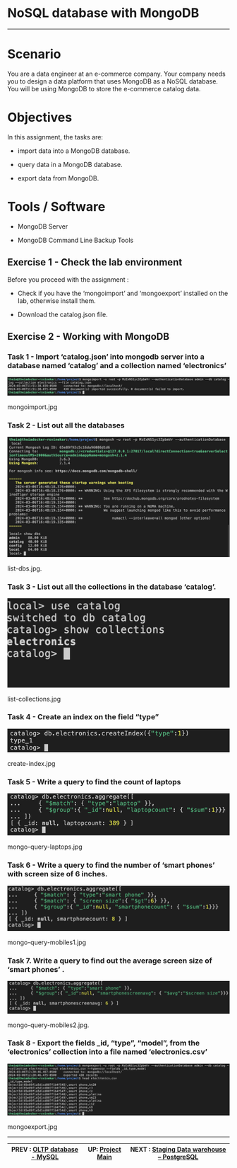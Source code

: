 # NoSQL database with MongoDB

---
# Scenario

You are a data engineer at an e-commerce company. Your company needs you to design a data platform that uses MongoDB as a NoSQL database. You will be using MongoDB to store the e-commerce catalog data.

# Objectives

In this assignment, the tasks are:

-   import data into a MongoDB database.

-   query data in a MongoDB database.

-   export data from MongoDB.

# Tools / Software

-   MongoDB Server

-   MongoDB Command Line Backup Tools

## Exercise 1 - Check the lab environment

Before you proceed with the assignment :

-   Check if you have the ‘mongoimport’ and ‘mongoexport’ installed on the lab, otherwise install them.

-   Download the catalog.json file.

## Exercise 2 - Working with MongoDB

### Task 1 - Import ‘catalog.json’ into mongodb server into a database named ‘catalog’ and a collection named ‘electronics’

![MongoDB Import ‘catalog.json’ into mongodb server](../workscreenshots/mongoimport.png)

mongoimport.jpg

### Task 2 - List out all the databases

![MongoDB List out all the databases](../workscreenshots/list-dbs.png)

list-dbs.jpg.

### Task 3 - List out all the collections in the database ‘catalog’.

![MongoDB List out all the collections in the database ‘catalog’](../workscreenshots/list-collections.png)

list-collections.jpg

### Task 4 - Create an index on the field “type”

![MongoDB Create an index on the field “type”](../workscreenshots/create-index.png)

create-index.jpg

### Task 5 - Write a query to find the count of laptops

![MongoDB query to find the count of laptops](../workscreenshots/mongo-query-laptops.png)

mongo-query-laptops.jpg

### Task 6 - Write a query to find the number of ‘smart phones’ with screen size of 6 inches.

![MongoDB query to find the number of ‘smart phones’ with screen size of 6 inches.](../workscreenshots/mongo-query-mobiles1.png)

mongo-query-mobiles1.jpg

### Task 7. Write a query to find out the average screen size of ‘smart phones’ .

![MongoDB query to find out the average screen size of ‘smart phones’](../workscreenshots/mongo-query-mobiles2.png)

mongo-query-mobiles2.jpg.

### Task 8 - Export the fields \_id, “type”, “model”, from the ‘electronics’ collection into a file named ‘electronics.csv’

**![MongoDB Export fields from 'electronics' collection](../workscreenshots/mongoexport.png)**

mongoexport.jpg

---
|  PREV : [OLTP database - MySQL](OLTP.md)  | UP:  [Project Main](Project.md) | NEXT : [Staging Data warehouse – PostgreSQL](datawarehouse.md)
|---|---|---|

